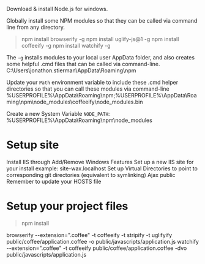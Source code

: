Download & install Node.js for windows.

Globally install some NPM modules so that they can be called via command line from any directory.
> npm install browserify -g
> npm install uglify-js@1 -g
> npm install coffeeify -g
> npm install watchify -g

The `-g` installs modules to your local user AppData folder, and also creates some helpful .cmd files that can be called via command-line.
C:\Users\jonathon.stierman\AppData\Roaming\npm

Update your `Path` environment variable to include these .cmd helper directories so that you can call these modules via command-line 
%USERPROFILE%\AppData\Roaming\npm;%USERPROFILE%\AppData\Roaming\npm\node_modules\coffeeify\node_modules\.bin

Create a new System Variable `NODE_PATH`:
%USERPROFILE%\AppData\Roaming\npm\node_modules

# Setup site
Install IIS through Add/Remove Windows Features
Set up a new IIS site for your install
	example: site-wax.localhost
	Set up Virtual Directories to point to corresponding git directories (equivalent to symlinking)
		Ajax
		public
	Remember to update your HOSTS file

# Setup your project files
> npm install

browserify --extension=".coffee" -t coffeeify -t stripify -t uglifyify public/coffee/application.coffee -o public/javascripts/application.js
watchify --extension=".coffee" -t coffeeify public/coffee/application.coffee -dvo public/javascripts/application.js